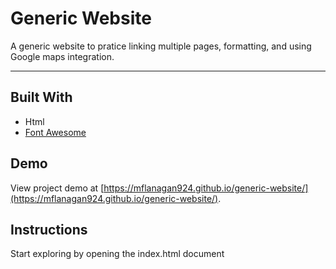 # Generic Website

A generic website to pratice linking multiple pages, formatting, and using Google maps integration.

---

## Built With
* Html
* [Font Awesome](https://fontawesome.com)

## Demo

View project demo at [https://mflanagan924.github.io/generic-website/](https://mflanagan924.github.io/generic-website/).

## Instructions

Start exploring by opening the index.html document
